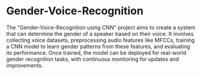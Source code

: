 # Gender-Voice-Recognition


The "Gender-Voice-Recognition using CNN" project aims to create a system that can determine the gender of a speaker based on their voice. It involves collecting voice datasets, preprocessing audio features like MFCCs, training a CNN model to learn gender patterns from these features, and evaluating its performance. Once trained, the model can be deployed for real-world gender recognition tasks, with continuous monitoring for updates and improvements.
